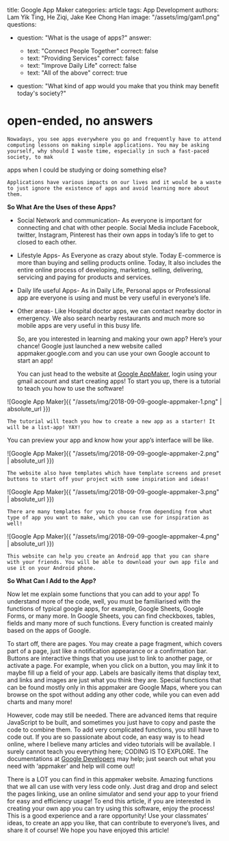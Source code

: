 title: Google App Maker
categories: article
tags: App Development
authors: Lam Yik Ting, He Ziqi, Jake Kee Chong Han
image: "/assets/img/gam1.png"
questions:
- question: "What is the usage of apps?"
  answer:
  - text: "Connect People Together"
  correct: false
  - text: "Providing Services"
  correct: false       
  - text: "Improve Daily Life"
  correct: false
  - text: "All of the above"
  correct: true

- question: "What kind of app would you make that you think may benefit today's society?"
# open-ended, no answers

    Nowadays, you see apps everywhere you go and frequently have to attend computing lessons on making simple applications. You may be asking yourself, why should I waste time, especially in such a fast-paced society, to mak
apps when I could be studying or doing something else?  

    Applications have various impacts on our lives and it would be a waste to just ignore the existence of apps and avoid learning more about them.

**So What Are the Uses of these Apps?**

*   Social Network and communication- As everyone is important for connecting and chat with other people. Social Media include Facebook, twitter, Instagram, Pinterest has their own apps in today’s life to get to closed to each other.

*   Lifestyle Apps- As Everyone as crazy about style. Today E-commerce is more than buying and selling products online. Today, It also includes the entire online process of developing, marketing, selling, delivering, servicing and paying for products and services.

*   Daily life useful Apps- As in Daily Life, Personal apps or Professional app are everyone is using and must be very useful in everyone’s life.

*   Other areas- Like Hospital doctor apps, we can contact nearby doctor in emergency. We also search nearby restaurants and much more so mobile apps are very useful in this busy life.

    So, are you interested in learning and making your own app? Here’s your chance! Google just launched a new website called appmaker.google.com and you can use your own Google account to start an app!

    You can just head to the website at [Google AppMaker](appmaker.google.com), login using your gmail account and start creating apps! To start you up, there is a tutorial to teach you how to use the software!

![Google App Maker]{{ "/assets/img/2018-09-09-google-appmaker-1.png" | absolute_url }})

    The tutorial will teach you how to create a new app as a starter! It will be a list-app! YAY!
You can preview your app and know how your app’s interface will be like.

![Google App Maker]{{ "/assets/img/2018-09-09-google-appmaker-2.png" | absolute_url }})

    The website also have templates which have template screens and preset buttons to start off your project with some inspiration and ideas!

![Google App Maker]{{ "/assets/img/2018-09-09-google-appmaker-3.png" | absolute_url }})

    There are many templates for you to choose from depending from what type of app you want to make, which you can use for inspiration as well!

![Google App Maker]{{ "/assets/img/2018-09-09-google-appmaker-4.png" | absolute_url }})

    This website can help you create an Android app that you can share with your friends. You will be able to download your own app file and use it on your Android phone.

**So What Can I Add to the App?**

Now let me explain some functions that you can add to your app! To understand more of the code, well, you must be familiarised with the functions of typical google apps, for example, Google Sheets, Google Forms, or many more. In Google Sheets, you can find checkboxes, tables, fields and many more of such functions. Every function is created mainly based on the apps of Google.

To start off, there are pages. You may create a page fragment, which covers part of a page, just like a notification appearance or a confirmation bar. Buttons are interactive things that you use just to link to another page, or activate a page. For example, when you click on a button, you may link it to maybe fill up a field of your app. Labels are basically items that display text, and links and images are just what you think they are. Special functions that can be found mostly only in this appmaker are Google Maps, where you can browse on the spot without adding any other code, while you can even add charts and many more!

However, code may still be needed. There are advanced items that require JavaScript to be built, and sometimes you just have to copy and paste the code to combine them. To add very complicated functions, you still have to code out. If you are so passionate about code, an easy way is to head online, where I believe many articles and video tutorials will be available. I surely cannot teach you everything here; CODING IS TO EXPLORE. The documentations at [Google Developers](developers.google.com) may help; just search out what you need with ‘appmaker’ and help will come out!

There is a LOT you can find in this appmaker website. Amazing functions that we all can use with very less code only. Just drag and drop and select the pages linking, use an online simulator and send your app to your friend for easy and efficiency usage! To end this article, if you are interested in creating your own app you can try using this software, enjoy the process! This is a good experience and a rare opportunity! Use your classmates’ ideas, to create an app you like, that can contribute to everyone’s lives, and share it of course! We hope you have enjoyed this article!
